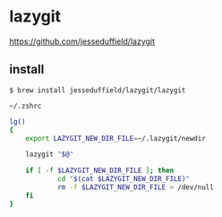 # lazygit

https://github.com/jesseduffield/lazygit


install
--


```console
$ brew install jesseduffield/lazygit/lazygit
```

`~/.zshrc`

```zsh
lg()
{
    export LAZYGIT_NEW_DIR_FILE=~/.lazygit/newdir

    lazygit "$@"

    if [ -f $LAZYGIT_NEW_DIR_FILE ]; then
            cd "$(cat $LAZYGIT_NEW_DIR_FILE)"
            rm -f $LAZYGIT_NEW_DIR_FILE > /dev/null
    fi
}
```
